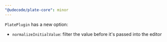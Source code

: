 ```yaml
---
"@udecode/plate-core": minor
---
```


`PlatePlugin` has a new option:
- `normalizeInitialValue`: filter the value before it's passed into the editor
